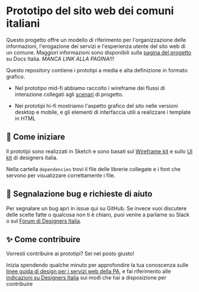 # Prototipo del sito web dei comuni italiani
Questo progetto offre un modello di riferimento per l'organizzazione delle informazioni, l'erogazione dei servizi e l'esperienza utente  del sito web di un comune. Maggiori informazioni sono disponibili sulla [pagina del progetto](https://docs.italia.it/italia/designers-italia/design-comuni-docs/) su Docs Italia. *MANCA LINK ALLA PAGINA!!!*

Questo repository contiene i prototipi a media e alta definizione in formato grafico.

- Nel prototipo mid-fi abbiamo raccolto i wireframe dei flussi di interazione collegati agli [scenari](https://docs.google.com/spreadsheets/d/1Z_YgxckqlWJIBOOXpzMlpzbPfElMLA50-4grsndEX20/edit?usp=sharing) di progetto.

- Nei prototipi hi-fi mostriamo l'aspetto grafico del sito nelle versioni desktop e mobile, e  gli elementi di interfaccia utili a realizzare i template in HTML

## 📒 Come iniziare
Il prototipi sono realizzati in Sketch e sono basati sul [Wireframe kit](https://designers.italia.it/kit/wireframe-kit/) e sullo [UI kit](https://designers.italia.it/kit/ui-kit/) di designers italia.

Nella cartella `dependencies` trovi il file delle librerie collegate e i font che servono per visualizzare correttamente i file.

## 🔧 Segnalazione bug e richieste di aiuto

Per segnalare un bug apri in issue qui su GitHub. Se invece vuoi discutere delle scelte fatte o qualcosa non ti è chiaro, puoi venire a parlarne su Slack o sul [Forum di Designers Italia](https://forum.italia.it/c/design).

## ✨ Come contribuire
Vorresti contribuire ai prototipi? Sei nel posto giusto!

Inizia spendendo qualche minuto per approfondire la tua conoscenza sulle [linee guida di design per i servizi web della PA](https://docs.italia.it/italia/designers-italia/design-linee-guida-docs/it/stabile/), e fai riferimento alle [indicazioni su Designers Italia](https://designers.italia.it/come-partecipo/) sui modi che hai a disposizione per contribuire
